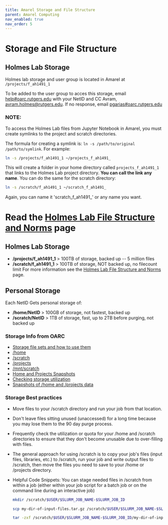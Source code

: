 ```yaml
---
title: Amarel Storage and File Structure
parent: Amarel Computing
nav_enabled: true 
nav_order: 5
---
```


# Storage and File Structure
## Holmes Lab Storage
Holmes lab storage and user group is located in Amarel at `/projects/f_ah1491_1` 


To be added to the user group to acces this storage, email [help#oarc.rutgers.edu](mailto:help@oarc.rutgers.edu) with your NetID and CC Avram, avram.holmes@rutgers.edu. If no response, email [pgarias#oarc.rutgers.edu](mailto:pgarias@oarc.rutgers.edu) 


### NOTE: 
To access the Holmes Lab files from Jupyter Notebook in Amarel, you must create symlinks to the project and scratch directories. 

The formula for creating a symlink is:
`ln -s /path/to/original /path/to/symlink`. For example: 

```bash
ln -s /projects/f_ah1491_1 ~/projects_f_ah1491_
```

This will create a folder in your home directory called `projects_f_ah1491_1` that links to the Holmes Lab project directory. **You can call the link any name**. You can do the same for the scratch directory:
```bash
ln -s /scratch/f_ah1491_1 ~/scratch_f_ah1491_
```

Again, you can name it 'scratch_f_ah1491_' or any name you want.


# Read the [Holmes Lab File Structure and Norms](https://holmeslab.github.io/holmeslab/docs/Policies/filesystem-amarel/) page

## Holmes Lab Storage
- **/projects/f_ah1491_1** > 100TB of storage, backed up -- 5 million files
- **/scratch/f_ah1491_1** > 100TB of storage, NOT backed up, no filecount limit
For more information see the [Holmes Lab File Structure and Norms](https://holmeslab.github.io/holmeslab/docs/Policies/filesystem-amarel/) page.

## Personal Storage
Each NetID Gets personal storage of:
- **/home/NetID** > 100GB of storage, not fastest, backed up
- **/scratch/NetID** > 1TB of storage, fast, up to 2TB before purging, not backed up



### Storage Info from OARC
- [Storage file sets and how to use them](https://sites.google.com/view/cluster-user-guide#h.28elrlg2ux9g)
- [/home](https://sites.google.com/view/cluster-user-guide#h.d15j83outs5z)
- [/scratch](https://sites.google.com/view/cluster-user-guide#h.t618y9lhk7u9)
- [/projects](https://sites.google.com/view/cluster-user-guide#h.ljrl328mzer9)
- [/mnt/scratch](https://sites.google.com/view/cluster-user-guide#h.63fiubi0rljz)
- [Home and Projects Snapshots](https://sites.google.com/view/cluster-user-guide#h.fx1d4cvdwed3)
- [Checking storage utilization](https://sites.google.com/view/cluster-user-guide#h.kc5vkty50xan)
- [Snapshots of /home and /projects data](https://sites.google.com/view/cluster-user-guide#h.6iwoh91v5af6)



### Storage Best practices
- Move files to your /scratch directory and run your job from that location.
- Don't leave files sitting unused (unaccessed) for a long time because you may lose them to the 90 day purge process.
- Frequently check the utilization or quota for your /home and /scratch directories
to ensure that they don't become unusable due to over-filling with
files.
- The general approach for using /scratch is to copy your job's files (input files, libraries, etc.) to /scratch, run your job and write output files to /scratch, then move the files you need to save to your /home or /projects directory.

- Helpful Code Snippets:
You can stage needed files in /scratch from within a job (either within your job script for a batch job or on the command line during an interactive job)
    ```bash
    mkdir /scratch/$USER/$SLURM_JOB_NAME-$SLURM_JOB_ID
    
    scp my-dir-of-input-files.tar.gz /scratch/$USER/$SLURM_JOB_NAME-$SLURM_JOB_ID
    
    tar -zxf /scratch/$USER/$SLURM_JOB_NAME-$SLURM_JOB_ID/my-dir-of-input-files.tar.gz
    ```